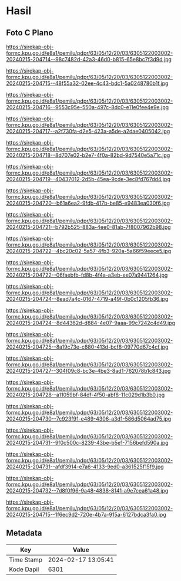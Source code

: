 # Hasil

## Foto C Plano

https://sirekap-obj-formc.kpu.go.id/e8a1/pemilu/pdpr/63/05/12/20/03/6305122003002-20240215-204714--98c7482d-42a3-46d0-b815-65e8bc7f3d9d.jpg

https://sirekap-obj-formc.kpu.go.id/e8a1/pemilu/pdpr/63/05/12/20/03/6305122003002-20240215-204715--48f55a32-02ee-4c43-bdc1-5a0248780b1f.jpg

https://sirekap-obj-formc.kpu.go.id/e8a1/pemilu/pdpr/63/05/12/20/03/6305122003002-20240215-204716--9553c95e-550a-497c-8dc0-e11e0fee4e9e.jpg

https://sirekap-obj-formc.kpu.go.id/e8a1/pemilu/pdpr/63/05/12/20/03/6305122003002-20240215-204717--a2f730fa-d2e5-423a-a5de-a2dae0405042.jpg

https://sirekap-obj-formc.kpu.go.id/e8a1/pemilu/pdpr/63/05/12/20/03/6305122003002-20240215-204718--8d707e02-b2e7-4f0a-82bd-9d7540e5a71c.jpg

https://sirekap-obj-formc.kpu.go.id/e8a1/pemilu/pdpr/63/05/12/20/03/6305122003002-20240215-204719--40437012-2d5b-45ea-9cde-3ec8fd767dd4.jpg

https://sirekap-obj-formc.kpu.go.id/e8a1/pemilu/pdpr/63/05/12/20/03/6305122003002-20240215-204720--b61a6ea2-9fdb-417b-be85-e9483ea030f6.jpg

https://sirekap-obj-formc.kpu.go.id/e8a1/pemilu/pdpr/63/05/12/20/03/6305122003002-20240215-204721--b792b525-883a-4ee0-81ab-7f8007962b98.jpg

https://sirekap-obj-formc.kpu.go.id/e8a1/pemilu/pdpr/63/05/12/20/03/6305122003002-20240215-204722--4bc20c02-5a57-4fb3-920a-5a66f59eece5.jpg

https://sirekap-obj-formc.kpu.go.id/e8a1/pemilu/pdpr/63/05/12/20/03/6305122003002-20240215-204722--06faebfb-fd8b-4f4a-a3eb-ee07a9441264.jpg

https://sirekap-obj-formc.kpu.go.id/e8a1/pemilu/pdpr/63/05/12/20/03/6305122003002-20240215-204724--8ead7a4c-0167-4719-a49f-0b0c1205fb36.jpg

https://sirekap-obj-formc.kpu.go.id/e8a1/pemilu/pdpr/63/05/12/20/03/6305122003002-20240215-204724--8d44362d-d884-4e07-9aaa-99c7242c4d49.jpg

https://sirekap-obj-formc.kpu.go.id/e8a1/pemilu/pdpr/63/05/12/20/03/6305122003002-20240215-204725--8a19c73e-c880-413d-bcf8-09770d67c4cf.jpg

https://sirekap-obj-formc.kpu.go.id/e8a1/pemilu/pdpr/63/05/12/20/03/6305122003002-20240215-204727--304f09c8-bc3e-4be3-8ad1-762078b1c843.jpg

https://sirekap-obj-formc.kpu.go.id/e8a1/pemilu/pdpr/63/05/12/20/03/6305122003002-20240215-204728--a11059bf-84df-4f50-abf8-11c029d1b3b0.jpg

https://sirekap-obj-formc.kpu.go.id/e8a1/pemilu/pdpr/63/05/12/20/03/6305122003002-20240215-204730--7c923f91-e489-4306-a3d1-586d5064ad75.jpg

https://sirekap-obj-formc.kpu.go.id/e8a1/pemilu/pdpr/63/05/12/20/03/6305122003002-20240215-204731--9f0c500c-8239-43be-b5e1-7156befd590a.jpg

https://sirekap-obj-formc.kpu.go.id/e8a1/pemilu/pdpr/63/05/12/20/03/6305122003002-20240215-204731--afdf3914-e7a6-4133-9ed0-a361525f15f9.jpg

https://sirekap-obj-formc.kpu.go.id/e8a1/pemilu/pdpr/63/05/12/20/03/6305122003002-20240215-204732--7d8f0f96-9a48-4838-8141-a9e7cea61a48.jpg

https://sirekap-obj-formc.kpu.go.id/e8a1/pemilu/pdpr/63/05/12/20/03/6305122003002-20240215-204715--1f6ec9d2-720e-4b7a-915a-6127bdca3fa0.jpg


## Metadata

| Key        | Value               |
| ---------- | ------------------- |
| Time Stamp | 2024-02-17 13:05:41 |
| Kode Dapil | 6301                |



